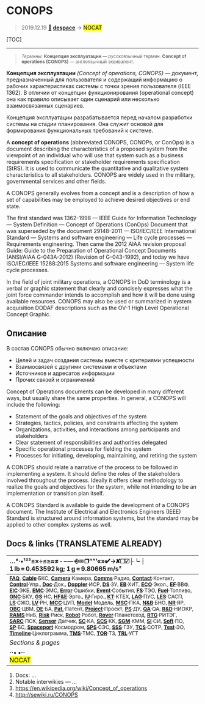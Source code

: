 # CONOPS
> 2019.12.19 **[🚀](../index/index.md) [despace](index.md)** → **[](.md)** <mark>NOCAT</mark>

[TOC]

---

> <small>*Термины:* **Концепция эксплуатации** — русскоязычный термин. **Concept of operations (CONOPS)** — англоязычный эквивалент.</small>

**Концепция эксплуатации** *(Concept of operations, CONOPS)* — документ, предназначенный для пользователя и содержащий информацию о рабочих характеристиках системы с точки зрения пользователя (IEEE 1362). В отличии от концепции функционирования (operational concept) она как правило описывает один сценарий или несколько взаимосвязанных сценариев.

Концепция эксплуатации разрабатывается перед началом разработки системы на стадии планирования. Она служит основой для формирования функциональных требований к системе.

A **concept of operations** (abbreviated CONOPS, CONOPs, or ConOps) is a document describing the characteristics of a proposed system from the viewpoint of an individual who will use that system such as a business requirements specification or stakeholder requirements specification (StRS). It is used to communicate the quantitative and qualitative system characteristics to all stakeholders. CONOPS are widely used in the military, governmental services and other fields.

A CONOPS generally evolves from a concept and is a description of how a set of capabilities may be employed to achieve desired objectives or end state.

The first standard was 1362-1998 — IEEE Guide for Information Technology — System Definition — Concept of Operations (ConOps) Document that was superseded by the document 29148-2011 — ISO/IEC/IEEE International Standard — Systems and software engineering — Life cycle processes — Requirements engineering. Then came the 2012 AIAA revision proposal Guide: Guide to the Preparation of Operational Concept Documents (ANSI/AIAA G-043A-2012) (Revision of G-043-1992), and today we have ISO/IEC/IEEE 15288:2015 Systems and software engineering — System life cycle processes.

In the field of joint military operations, a CONOPS in DoD terminology is a verbal or graphic statement that clearly and concisely expresses what the joint force commander intends to accomplish and how it will be done using available resources. CONOPS may also be used or summarized in system acquisition DODAF descriptions such as the OV-1 High Level Operational Concept Graphic.



<p style="page-break-after:always"> </p>

## Описание
В состав CONOPS обычно включаю описание:

   - Целей и задач создания системы вместе с критериями успешности
   - Взаимосвязей с другими системами и объектами
   - Источников и адресатов информации
   - Прочих связей и ограничений

Concept of Operations documents can be developed in many different ways, but usually share the same properties. In general, a CONOPS will include the following:

   - Statement of the goals and objectives of the system
   - Strategies, tactics, policies, and constraints affecting the system
   - Organizations, activities, and interactions among participants and stakeholders
   - Clear statement of responsibilities and authorities delegated
   - Specific operational processes for fielding the system
   - Processes for initiating, developing, maintaining, and retiring the system

A CONOPS should relate a narrative of the process to be followed in implementing a system. It should define the roles of the stakeholders involved throughout the process. Ideally it offers clear methodology to realize the goals and objectives for the system, while not intending to be an implementation or transition plan itself.

A CONOPS Standard is available to guide the development of a CONOPS document. The Institute of Electrical and Electronics Engineers (IEEE) Standard is structured around information systems, but the standard may be applied to other complex systems as well.



<p style="page-break-after:always"> </p>

## Docs & links (TRANSLATEME ALREADY)
|…°·•¹²³±×÷≤≥≈≠ ‑ −— ⎆✉ ❐“”’«»✔→✘☐☑├┕┆ 1 lb = 0.453592 kg; 1 g = 9.80665 m/s²|
|:--|
|<small>**[FAQ](faq.md)**, **[Cable](cable.md)**·БКС, **[Camera](camera.md)**·Камера, **[Comms](comms.md)**·Радио, **[Contact](contact.md)**·Контакт, **[Control](control.md)**·Упр., **[Doc](doc.md)**·Док., **[Doppler](doppler.md)**·ИСР, **[DS](ds.md)**·ЗУ, **[EB](eb.md)**·ХИТ, **[ECO](ecology.md)**·Экол., **[EF](ef.md)**·ВВФ, **[ElC](elc.md)**·ЭКБ, **[EMC](emc.md)**·ЭМС, **[Error](error.md)**·Ошибки, **[Event](event.md)**·События, **[FS](fs.md)**·ТЭО, **[Fuel](fuel.md)**·Топливо, **[GNC](gnc.md)**·БКУ, **[GS](scs.md)**·НС, **[HF&E](hfe.md)**·Эрго., **[IU](iu.md)**·Гиро., **[KT](kt.md)**·КТЕХ, **[LAG](lag.md)**·ПУC, **[LES](les.md)**·САСП, **[LS](ls.md)**·СЖО, **[LV](lv.md)**·РН, **[MCC](mcc.md)**·ЦУП, **[Model](model.md)**·Модель, **[MSC](sc.md)**·ПКА, **[N&B](nnb.md)**·БНО, **[NR](nr.md)**·ЯР, **[OBC](obc.md)**·ЦВМ, **[OE](oe.md)**·БА, **[Pat.](патент.md)**·Патент, **[Project](project.md)**·Проект, **[PS](ps.md)**·ДУ, **[QA](quality.md)**·QA, **[R&D](rnd.md)**·НИОКР, **[RAMS](rams.md)**·НиБ, **[Risk](risk.md)**·Риск, **[Robot](robotics.md)**·Робот, **[Rover](rover.md)**·Планетоход, **[RTG](rtg.md)**·РИТЭГ, **[SARC](sarc.md)**·ПСК, **[Sensor](sensor.md)**·Датчик, **[SC](sc.md)**·КА, **[SCS](scs.md)**·КК, **[SGM](sgm.md)**·КММ, **[SI](si.md)**·СИ, **[Soft](soft.md)**·ПО, **[SP](sp.md)**·БС, **[Spaceport](spaceport.md)**·Космодром, **[SPS](sps.md)**·СЭС, **[SSS](sss.md)**·ГЗУ, **[TCS](tcs.md)**·СОТР, **[Test](test.md)**·ЭО, **[Timeline](timeline.md)**·Циклограмма, **[TMS](tms.md)**·ТМС, **[TOR](tor.md)**·ТЗ, **[TRL](trl.md)**·УГТ</small>|
|*Sections & pages*|
|**··• [](.md) •··**<br> <mark>NOCAT</mark> |

   1. Docs: …
   1. Notable interwikies — …
   1. <https://en.wikipedia.org/wiki/Concept_of_operations>
   1. <http://sewiki.ru/CONOPS>
